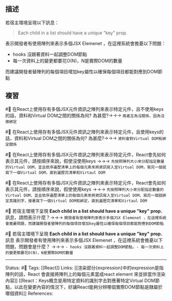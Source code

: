 ## 描述

若宿主環境呈現以下訊息：
> Each child in a list should have a unique "key" prop.

表示開發者有使用陣列來表示多個JSX Elemenet ，在這裡系統會擔憂以下問題：
- hooks 沒跟著資料一起調整DOM節點
- 每一次資料上的變更都要花O(N)，N是實際DOM的數量

而建議開發者替陣列的每個項目增加key屬性以確保每個項目都能對應到DOM節點



## 複習

#🧠 在React上使用存有多個JSX元件資訊之陣列來表示特定元件，且不使用keys的話，資料和Virtual DOM之間的關係為何?  為甚麼?->->-> `兩者互為沒關係，因為沒做綁定`
<!--SR:!2023-08-21,2,249-->


#🧠 在React上使用存有多個JSX元件資訊之陣列來表示特定元件，且使用keys的話，資料和Virtual DOM之間的關係為何?  為甚麼?->->-> `資料會對Virtual DOM有綁定關係`
<!--SR:!2023-08-21,2,249-->

#🧠 在React上使用存有多個JSX元件資訊之陣列來表示特定元件，React會先如何表示其元件，請按順序來說，假使沒使用keys ->->-> `先按照陣列大小來分配指定數量的Virtual DOM，並且依序遍歷清單上的每個元素來將資訊寫入至Virtual DOM，寫完一個就寫下一個Virtual DOM，直到遍歷完清單和Virtaul DOM`
<!--SR:!2023-08-21,2,249-->


#🧠 在React上使用存有多個JSX元件資訊之陣列來表示特定元件，React會先如何表示其元件，請按順序來說，假使使用keys ->->-> `先按照陣列大小來分配指定數量的Virtual DOM，並且依序遍歷清單上的每個元素來將資訊寫入至Virtual DOM，寫完一個就綁定其識別字，接著寫下一個Virtual DOM和綁定，直到遍歷完清單和Virtaul DOM`
<!--SR:!2023-09-25,21,249-->


#🧠 若宿主環境下呈現 **Each child in a list should have a unique "key" prop.** 訊息，請問表示什麼？->->-> `開發者有使用陣列來表示多個JSX Elemenet ，在這裡系統會擔憂問題，而建議開發者替陣列的每個項目增加key屬性以確保每個項目都能對應到DOM節點`
<!--SR:!2023-08-21,2,249-->

#🧠 若宿主環境下呈現 **Each child in a list should have a unique "key" prop.** 訊息 表示開發者有使用陣列來表示多個JSX Elemenet ，在這裡系統會擔憂以下問題，問題會是什麼？ ->->-> `- hooks 沒跟著資料一起調整DOM節點，- 每一次資料上的變更都要花O(N)，N是實際DOM的數量`
<!--SR:!2023-08-29,2,229-->


---
Status: #🌱 
Tags:
[[React]]
Links:
[[渲染部分{expression}中的expression是指陣列的話，React 會直接將陣列上的每個元素當成react element 來並排當作渲染內容]]
[[React：Keys概念是用特定資料的識別字去對應著特定Virtual DOM節點，以此在變更內容的情況下，好讓React能夠分辨哪個實際DOM節點是隸屬於哪個資料]]
References: